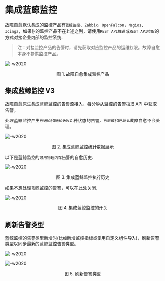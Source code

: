 # 集成蓝鲸监控

故障自愈默认集成的监控产品有`蓝鲸监控`、`Zabbix`、`OpenFalcon`，`Nagios`、`Icinga`，如果你的监控产品不在上述之列，请使用`REST API推送`或`REST API拉取`的方式对接企业内部的监控系统.

> 注：对接监控产品的告警时，请先获取对应监控产品的运维权限。故障自愈本身不提供监控产品。

![-w2020](media/16052403954195.jpg)

<center>图 1. 故障自愈集成监控产品</center>

## 集成蓝鲸监控 V3

故障自愈原生集成蓝鲸监控的告警源接入，每分钟从监控的告警拉取 API 中获取告警。

处理蓝鲸监控产生`已通知`和`通知失败`2 种状态的告警，`已屏蔽`和`已确认`故障自愈不会处理。

![-w2020](media/16052403427660.jpg)

<center>图 2. 集成蓝鲸监控统计数据展示</center>

以下是蓝鲸监控的`可用物理内存`告警的自愈历史.

![-w2020](../assets/15360307801229.jpg)
<center>图 3. 集成蓝鲸监控执行历史</center>

如果不想处理蓝鲸监控的告警，可以在此处关闭.

![-w2020](../assets/15360309257591.jpg)
<center>图 4. 集成蓝鲸监控的开关</center>

## 刷新告警类型

蓝鲸监控的告警类型新增时(比如新增监控指标或使用自定义组件导入)，刷新告警类型以同步最新的蓝鲸监控告警类型。

![-w2020](../assets/15381399772317.jpg)

![-w2020](../assets/15381400080731.jpg)
<center>图 5. 刷新告警类型</center>


